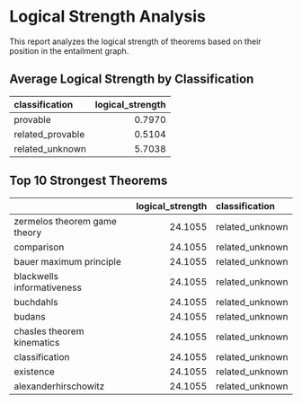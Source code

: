 # Logical Strength Analysis

This report analyzes the logical strength of theorems based on their position in the entailment graph.

## Average Logical Strength by Classification

| classification   |   logical_strength |
|:-----------------|-------------------:|
| provable         |             0.7970 |
| related_provable |             0.5104 |
| related_unknown  |             5.7038 |

## Top 10 Strongest Theorems

|                              |   logical_strength | classification   |
|:-----------------------------|-------------------:|:-----------------|
| zermelos theorem game theory |            24.1055 | related_unknown  |
| comparison                   |            24.1055 | related_unknown  |
| bauer maximum principle      |            24.1055 | related_unknown  |
| blackwells informativeness   |            24.1055 | related_unknown  |
| buchdahls                    |            24.1055 | related_unknown  |
| budans                       |            24.1055 | related_unknown  |
| chasles theorem kinematics   |            24.1055 | related_unknown  |
| classification               |            24.1055 | related_unknown  |
| existence                    |            24.1055 | related_unknown  |
| alexanderhirschowitz         |            24.1055 | related_unknown  |

